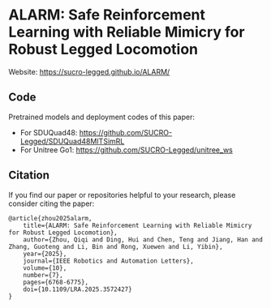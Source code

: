 # ALARM: Safe Reinforcement Learning with Reliable Mimicry for Robust Legged Locomotion
Website: https://sucro-legged.github.io/ALARM/
## Code
Pretrained models and deployment codes of this paper:
- For SDUQuad48: https://github.com/SUCRO-Legged/SDUQuad48MITSimRL
- For Unitree Go1: https://github.com/SUCRO-Legged/unitree_ws

## Citation
If you find our paper or repositories helpful to your research, please consider citing the paper:
```
@article{zhou2025alarm,
    title={ALARM: Safe Reinforcement Learning with Reliable Mimicry for Robust Legged Locomotion}, 
    author={Zhou, Qiqi and Ding, Hui and Chen, Teng and Jiang, Han and Zhang, Guoteng and Li, Bin and Rong, Xuewen and Li, Yibin},
    year={2025},
    journal={IEEE Robotics and Automation Letters}, 
    volume={10},
    number={7},
    pages={6768-6775},
    doi={10.1109/LRA.2025.3572427}
}
```
